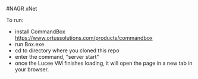 #NAGR xNet

To run:
  - install CommandBox https://www.ortussolutions.com/products/commandbox
  - run Box.exe
  - cd to directory where you cloned this repo
  - enter the command, "server start"
  - once the Lucee VM finishes loading, it will open the page in a new tab in your browser.
